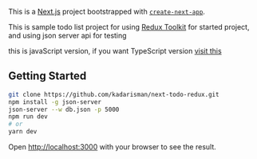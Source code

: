 This is a [Next.js](https://nextjs.org/) project bootstrapped with [`create-next-app`](https://github.com/vercel/next.js/tree/canary/packages/create-next-app).

This is sample todo list project for using [Redux Toolkit](https://redux-toolkit.js.org/) for started project, and using json server api for testing

this is javaScript version, if you want TypeScript version [visit this](https://github.com/kadarisman/next-todo-redux-typescript)

## Getting Started

```bash
git clone https://github.com/kadarisman/next-todo-redux.git
npm install -g json-server
json-server --w db.json -p 5000
npm run dev
# or
yarn dev
```

Open [http://localhost:3000](http://localhost:3000) with your browser to see the result.